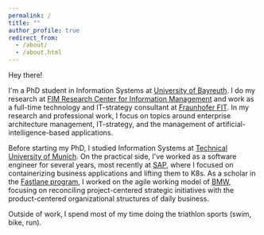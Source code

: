 ```yaml
---
permalink: /
title: ""
author_profile: true
redirect_from: 
  - /about/
  - /about.html
---
```


Hey there!

I'm a PhD student in Information Systems at [University of Bayreuth](https://www.wi.uni-bayreuth.de/de/index.html). I do my research at [FIM Research Center for Information Management](https://www.fim-rc.de/wiss_mitarbeitende/moritz-schuell/) and work as a full-time technology and IT-strategy consultant at [Fraunhofer FIT](https://www.wi.fit.fraunhofer.de). In my research and professional work, I focus on topics around enterprise architecture management, IT-strategy, and the management of artificial-intelligence-based applications.

Before starting my PhD, I studied Information Systems at [Technical University of Munich](https://www.cit.tum.de/cit/startseite/). On the practical side, I've worked as a software engineer for several years, most recently at [SAP](https://www.sap.com), where I focused on containerizing business applications and lifting them to K8s. As a scholar in the [Fastlane program](https://www.bmwgroup.jobs/de/en/students/entry-programmes/masters-programme.html), I worked on the agile working model of [BMW](http://bmw.de), focusing on reconciling project-centered strategic initiatives with the product-centered organizational structures of daily business.

Outside of work‚ I spend most of my time doing the triathlon sports (swim, bike, run).